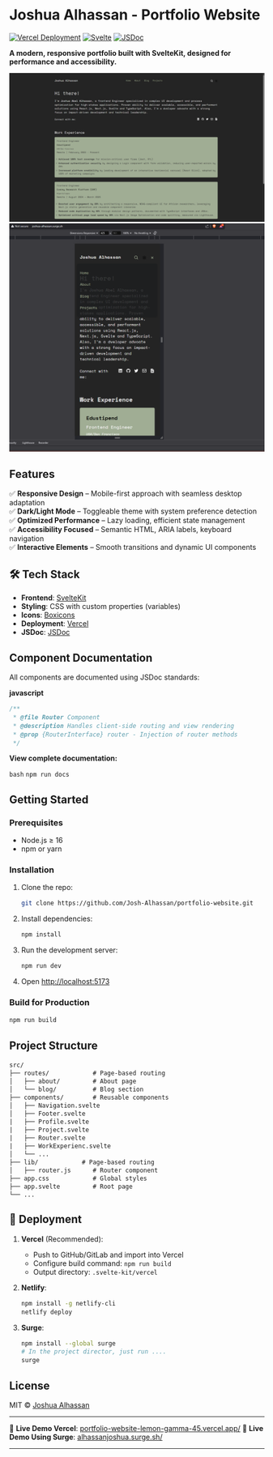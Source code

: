 # **Joshua Alhassan - Portfolio Website**

[![Vercel Deployment](https://img.shields.io/badge/deployed%20on-vercel-black?logo=vercel)](https://your-portfolio.vercel.app)
[![Svelte](https://img.shields.io/badge/framework-sveltekit-FF3E00?logo=svelte)](https://kit.svelte.dev)
[![JSDoc](https://img.shields.io/badge/docs-jsdoc-yellow)](https://jsdoc.app)

**A modern, responsive portfolio built with SvelteKit, designed for performance and accessibility.**

![Portfolio Screenshot](./src/assets/project-1.png)
![Mobile Screenshot](./src/assets/Screenshot-1.png)

## **Features**

✅ **Responsive Design** – Mobile-first approach with seamless desktop adaptation  
✅ **Dark/Light Mode** – Toggleable theme with system preference detection  
✅ **Optimized Performance** – Lazy loading, efficient state management  
✅ **Accessibility Focused** – Semantic HTML, ARIA labels, keyboard navigation  
✅ **Interactive Elements** – Smooth transitions and dynamic UI components

## **🛠 Tech Stack**

- **Frontend**: [SvelteKit](https://kit.svelte.dev/)
- **Styling**: CSS with custom properties (variables)
- **Icons**: [Boxicons](https://boxicons.com/)
- **Deployment**: [Vercel](https://vercel.com/)
- **JSDoc**: [JSDoc](https://jsdoc.app/)

## Component Documentation

All components are documented using JSDoc standards:

**javascript**

```js
/**
 * @file Router Component
 * @description Handles client-side routing and view rendering
 * @prop {RouterInterface} router - Injection of router methods
 */
```

**View complete documentation:**

`bash`
`npm run docs`

## **Getting Started**

### **Prerequisites**

- Node.js ≥ 16
- npm or yarn

### **Installation**

1. Clone the repo:
   ```sh
   git clone https://github.com/Josh-Alhassan/portfolio-website.git
   ```
2. Install dependencies:
   ```sh
   npm install
   ```
3. Run the development server:
   ```sh
   npm run dev
   ```
4. Open [http://localhost:5173](http://localhost:5173)

### **Build for Production**

```sh
npm run build
```

## **Project Structure**

```
src/
├── routes/            # Page-based routing
│   ├── about/         # About page
│   └── blog/          # Blog section
├── components/        # Reusable components
│   ├── Navigation.svelte
│   ├── Footer.svelte
|   ├── Profile.svelte
|   ├── Project.svelte
|   ├── Router.svelte
|   ├── WorkExperienc.svelte
│   └── ...
├── lib/            # Page-based routing
│   ├── router.js      # Router component
├── app.css            # Global styles
├── app.svelte         # Root page
└── ...
```

## **🚀 Deployment**

1. **Vercel** (Recommended):

   - Push to GitHub/GitLab and import into Vercel
   - Configure build command: `npm run build`
   - Output directory: `.svelte-kit/vercel`

2. **Netlify**:

   ```sh
   npm install -g netlify-cli
   netlify deploy
   ```

3. **Surge**:
   ```sh
   npm install --global surge
   # In the project director, just run ....
   surge
   ```

## **License**

MIT © [Joshua Alhassan](https://github.com/Josh-Alhassan)

---

🔗 **Live Demo Vercel**: [portfolio-website-lemon-gamma-45.vercel.app/](https://portfolio-website-lemon-gamma-45.vercel.app/)
🔗 **Live Demo Using Surge**: [alhassanjoshua.surge.sh/](http://alhassanjoshua.surge.sh/)

---
